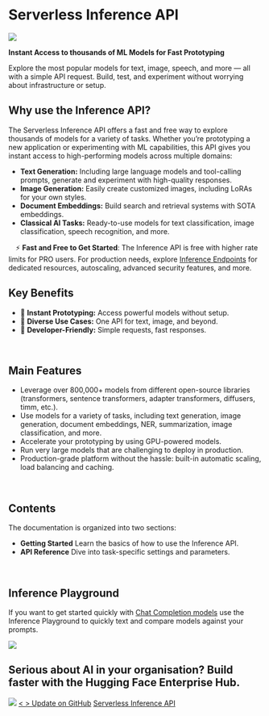 # Serverless Inference API
![](api-inference.png)   

**Instant Access to thousands of ML Models for Fast Prototyping**

Explore the most popular models for text, image, speech, and more — all with a simple API request. Build, test, and experiment without worrying about infrastructure or setup.

## Why use the Inference API?

The Serverless Inference API offers a fast and free way to explore thousands of models for a variety of tasks. Whether you’re prototyping a new application or experimenting with ML capabilities, this API gives you instant access to high-performing models across multiple domains:

* **Text Generation:** Including large language models and tool-calling prompts, generate and experiment with high-quality responses.
* **Image Generation:** Easily create customized images, including LoRAs for your own styles.
* **Document Embeddings:** Build search and retrieval systems with SOTA embeddings.
* **Classical AI Tasks:** Ready-to-use models for text classification, image classification, speech recognition, and more.

⠀
⚡ **Fast and Free to Get Started**: The Inference API is free with higher rate limits for PRO users. For production needs, explore [Inference Endpoints](https://ui.endpoints.huggingface.co/) for dedicated resources, autoscaling, advanced security features, and more.

## Key Benefits

* 🚀 **Instant Prototyping:** Access powerful models without setup.
* 🎯 **Diverse Use Cases:** One API for text, image, and beyond.
* 🔧 **Developer-Friendly:** Simple requests, fast responses.

⠀
## Main Features

* Leverage over 800,000+ models from different open-source libraries (transformers, sentence transformers, adapter transformers, diffusers, timm, etc.).
* Use models for a variety of tasks, including text generation, image generation, document embeddings, NER, summarization, image classification, and more.
* Accelerate your prototyping by using GPU-powered models.
* Run very large models that are challenging to deploy in production.
* Production-grade platform without the hassle: built-in automatic scaling, load balancing and caching.

⠀
## Contents

The documentation is organized into two sections:

* **Getting Started** Learn the basics of how to use the Inference API.
* **API Reference** Dive into task-specific settings and parameters.

⠀
## Inference Playground

If you want to get started quickly with [Chat Completion models](https://huggingface.co/models?inference=warm&amp;other=conversational&amp;sort=trending) use the Inference Playground to quickly text and compare models against your prompts.

 ![](9_Tgf0Tv65srhBirZQMTp.png)  

## Serious about AI in your organisation? Build faster with the Hugging Face Enterprise Hub.

 ![](64zNL-65xyIpRqWHe2iD0.png) 
[< > Update on GitHub](https://github.com/huggingface/hub-docs/blob/main/docs/api-inference/index.md) 
[Serverless Inference API](https://huggingface.co/docs/api-inference/index)

